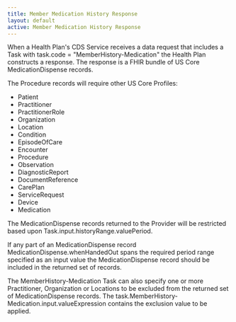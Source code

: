 ```yaml
---
title: Member Medication History Response
layout: default
active: Member Medication History Response
---
```


When a Health Plan's CDS Service receives a data request that includes a Task with task.code = "MemberHistory-Medication" the Health Plan constructs a response. The response is a FHIR bundle of US Core MedicationDispense records. 

The Procedure records will require other US Core Profiles:

* Patient
* Practitioner
* PractitionerRole
* Organization
* Location
* Condition
* EpisodeOfCare
* Encounter
* Procedure
* Observation
* DiagnosticReport
* DocumentReference
* CarePlan
* ServiceRequest
* Device
* Medication

The MedicationDispense records returned to the Provider will be restricted based upon Task.input.historyRange.valuePeriod.

If any part of an MedicationDispense record MedicationDispense.whenHandedOut spans the required period range specified as an input value the MedicationDispense record should be included in the returned set of records.

The MemberHistory-Medication Task can also specify one or more Practitioner, Organization or Locations to be excluded from the returned set of MedicationDispense records. The task.MemberHistory-Medication.input.valueExpression contains the exclusion value to be applied.


